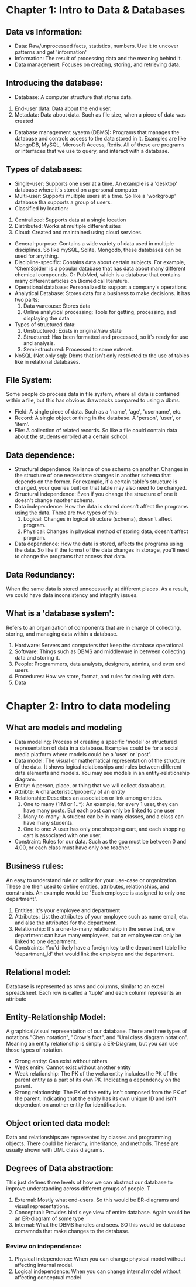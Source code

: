 # Chapter 1: Intro to Data & Databases 

## Data vs Information:
- Data: Raw/unprocessed facts, statistics, numbers. Use it to uncover patterns and get 'information'
- Information: The result of processing data and the meaning behind it.
- Data management: Focuses on creating, storing, and retrieving data.

## Introducing the database:
- Database: A computer structure that stores data.
1. End-user data: Data about the end user.
2. Metadata: Data about data. Such as file size, when a piece of data was created
- Database management sysetm (DBMS): Programs that manages the database and controls access to the data stored in it. Examples are like MongoDB, MySQL, Microsoft Access, Redis. All of these are programs or interfaces that we use to query, and interact with a database.

## Types of databases:
- Single-user: Supports one user at a time. An example is a 'desktop' database where it's stored on a personal computer
- Multi-user: Supports multiple users at a time. So like a 'workgroup' database tha supports a group of users.
- Classified by location: 
1. Centralized: Supports data at a single location
2. Distributed: Works at multiple different sites
3. Cloud: Created and maintained using cloud services.
- General-purpose: Contains a wide variety of data used in multiple disciplines. So like mySQL, Sqlite, Mongodb, these databases can be used for anything.
- Discipline-specific: Contains data about certain subjects. For example, 'ChemSpider' is a popular database that has data about many different chemical compounds. Or PubMed, which is a database that contains many different articles on Biomedical literature.
- Operational database: Personalized to support a company's operations
- Analytical Database: Stores data for a business to make decisions. It has two parts:
  1. Data wareouse: Stores data 
  2. Online analytical processing: Tools for getting, processing, and displaying the data
- Types of structured data:
  1. Unstructured: Exists in original/raw state
  2. Structured: Has been formatted and processed, so it's ready for use and analysis.
  3. Semi-structured: Processed to some extenet.
- NoSQL (Not only sql): Dbms that isn't only restricted to the use of tables like in relational databases. 

## File System:
Some people do process data in file system, where all data is contained within a file, but this has obvious drawbacks compared to using a dbms.
- Field: A single piece of data. Such as a 'name', 'age', 'username', etc.
- Record: A single object or thing in the database. A 'person', 'user', or 'item'.
- File: A collection of related records. So like a file could contain data about the students enrolled at a certain school.

## Data dependence:
- Structural dependence: Reliance of one schema on another. Changes in the structure of one necessitate changes in another schema that depends on the former. For example, if a certain table's structure is changed, your queries built on that table may also need to be changed.
- Structural independence: Even if you change the structure of one it doesn't change naother schema. 
- Data independence: How the data is stored doesn't affect the programs using the data. There are two types of this:
  1. Logical: Changes in logical structure (schema), doesn't affect program.
  2. Physical: Changes in physical method of storing data, doesn't affect program.
- Data dependence: How the data is stored, affects the programs using the data. So like if the format of the data changes in storage, you'll need to change the programs that access that data.

## Data Redundancy:
When the same data is stored unnecessarily at different places. As a result, we could have data inconsistency and integrity issues.

## What is a 'database system':
Refers to an organization of components that are in charge of collecting, storing, and managing data within a database.
1. Hardware: Servers and computers that keep the database operational.
2. Software: Things such as DBMS and middleware in between collecting data and storing it.
3. People: Programmers, data analysts, designers, admins, and even end users.
4. Procedures: How we store, format, and rules for dealing with data.
5. Data


# Chapter 2: Intro to data modeling

## What are models and modeling
- Data modeling: Process of creating a specific 'model' or structured representation of data in a database. Examples could be for a social media platform where models could be a 'user' or 'post'.
- Data model: The visual or mathematical representation of the structure of the data. It shows logical relationships and rules between different data elements and models. You may see models in an entity-relationship diagram.
- Entity: A person, place, or thing that we will collect data about.
- Attribte: A characteristic/property of an entity
- Relationship: Describes an association or link among entities.
  1. One to many (1:M or 1..*): An example, for every 1 user, they can have many posts. But each post can only be linked to one user
  2. Many-to-many: A student can be in many classes, and a class can have many students.
  3. One to one: A user has only one shopping cart, and each shopping cart is associated with one user.
- Constraint: Rules for our data. Such as the gpa must be between 0 and 4.00, or each class must have only one teacher.

## Business rules:
An easy to understand rule or policy for your use-case or organization. These are then used to define entities, attributes, relationships, and constraints. An example would be "Each employee is assigned to only one department". 
1. Entities: It's your employee and department
2. Attributes: List the attributes of your employee such as name email, etc. and also the attributes for the department.
3. Relationship: It's a one-to-many relationship in the sense that, one department can have many employees, but an employee can only be linked to one department.
4. Constraints: You'd likely have a foreign key to the department table like 'department_id' that would link the employee and the department.


## Relational model:
Database is represented as rows and columns, similar to an excel spreadsheet. Each row is called a 'tuple' and each column represents an attribute

## Entity-Relationship Model:
A graphical/visual representation of our database. There are three types of notations "Chen notation", "Crow's foot", and "Uml class diagram notation". Meaning an entity relationship is simply a ER-Diagram, but you can use those types of notation.
- Strong entity: Can exist without others
- Weak entity: Cannot exist without another entity
- Weak relationship: The PK of the weka entity includes the PK of the parent entity as a part of its own PK. Indicating a dependency on the parent.
- Strong relationship: The PK of the entity isn't composed from the PK of the parent. Indicating that the entity has its own unique ID and isn't dependent on another entity for identification.





## Object oriented data model:
Data and relationships are represented by classes and programming objects. There could be hierarchy, inheritance, and methods. These are usually shown with UML class diagrams. 

## Degrees of Data abstraction:
This just defines three levels of how we can abstract our database to improve understanding across different groups of people. T

1. External: Mostly what end-users. So this would be ER-diagrams and visual representations.
2. Conceptual: Provides bird's eye view of entire database. Again would be an ER-diagram of some type 
3. Internal: What the DBMS handles and sees. SO this would be database comamnds that make changes to the database.

### Review on independence:
1. Physical independence: When you can change physical model without affecting internal model.
2. Logical independence: When you can change internal model without affecting conceptual model